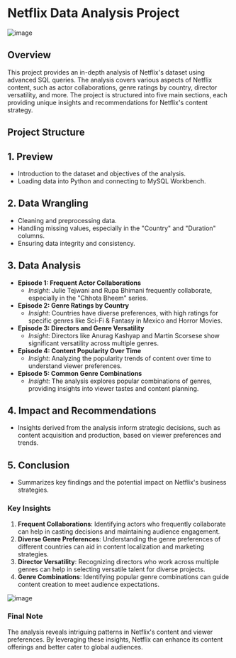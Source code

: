 

# Netflix Data Analysis Project
![image](https://github.com/user-attachments/assets/29da226d-7dbf-4db8-9528-792d237cb358)


## Overview
This project provides an in-depth analysis of Netflix's dataset using advanced SQL queries. The analysis covers various aspects of Netflix content, such as actor collaborations, genre ratings by country, director versatility, and more. The project is structured into five main sections, each providing unique insights and recommendations for Netflix's content strategy.

## Project Structure

## 1. **Preview**
   - Introduction to the dataset and objectives of the analysis.
   - Loading data into Python and connecting to MySQL Workbench.

## 2. **Data Wrangling**
   - Cleaning and preprocessing data.
   - Handling missing values, especially in the "Country" and "Duration" columns.
   - Ensuring data integrity and consistency.

## 3. **Data Analysis**
   - **Episode 1: Frequent Actor Collaborations**
     - *Insight*: Julie Tejwani and Rupa Bhimani frequently collaborate, especially in the "Chhota Bheem" series.
   - **Episode 2: Genre Ratings by Country**
     - *Insight*: Countries have diverse preferences, with high ratings for specific genres like Sci-Fi & Fantasy in Mexico and Horror Movies.
   - **Episode 3: Directors and Genre Versatility**
     - *Insight*: Directors like Anurag Kashyap and Martin Scorsese show significant versatility across multiple genres.
   - **Episode 4: Content Popularity Over Time**
     - *Insight*: Analyzing the popularity trends of content over time to understand viewer preferences.
   - **Episode 5: Common Genre Combinations**
     - *Insight*: The analysis explores popular combinations of genres, providing insights into viewer tastes and content planning.

## 4. **Impact and Recommendations**
   - Insights derived from the analysis inform strategic decisions, such as content acquisition and production, based on viewer preferences and trends.

## 5. **Conclusion**
   - Summarizes key findings and the potential impact on Netflix's business strategies.

### Key Insights

1. **Frequent Collaborations**: Identifying actors who frequently collaborate can help in casting decisions and maintaining audience engagement.
2. **Diverse Genre Preferences**: Understanding the genre preferences of different countries can aid in content localization and marketing strategies.
3. **Director Versatility**: Recognizing directors who work across multiple genres can help in selecting versatile talent for diverse projects.
4. **Genre Combinations**: Identifying popular genre combinations can guide content creation to meet audience expectations.

![image](https://github.com/user-attachments/assets/35db6702-9a00-43a2-8bf2-3352dc994a33)


### Final Note
The analysis reveals intriguing patterns in Netflix's content and viewer preferences. By leveraging these insights, Netflix can enhance its content offerings and better cater to global audiences.




